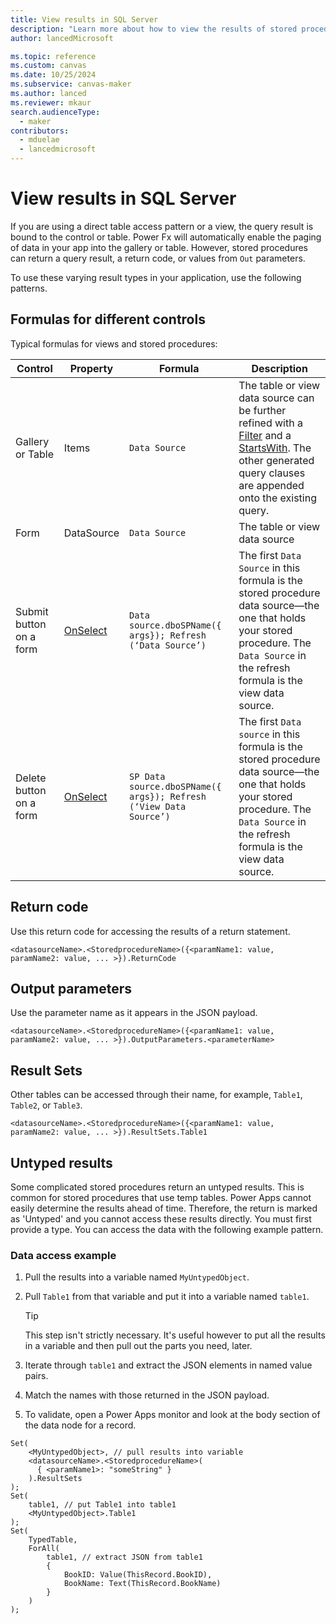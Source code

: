 ```yaml
---
title: View results in SQL Server
description: "Learn more about how to view the results of stored procedures from SQL Server in Microsoft Power Apps."
author: lancedMicrosoft

ms.topic: reference
ms.custom: canvas
ms.date: 10/25/2024
ms.subservice: canvas-maker
ms.author: lanced
ms.reviewer: mkaur
search.audienceType: 
  - maker
contributors:
  - mduelae
  - lancedmicrosoft
---
```


# View results in SQL Server

If you are using a direct table access pattern or a view, the query result is bound to the control or table. Power Fx will automatically enable the paging of data in your app into the gallery or table. However, stored procedures can return a query result, a return code, or values from `Out` parameters. 

To use these varying result types in your application, use the following patterns.

## Formulas for different controls

Typical formulas for views and stored procedures:

| Control | Property |  Formula| Description |
| ------- | -------- | ------- | ----------- |
| Gallery or Table | Items | `Data Source` | The table or view data source can be further refined with a [Filter](/power-platform/power-fx/reference/function-filter-lookup) and a [StartsWith](/power-platform/power-fx/reference/function-startswith). The other generated query clauses are appended onto the existing query. |
| Form | DataSource | `Data Source` | The table or view data source |
| Submit button on a form | [OnSelect](/power-apps/maker/canvas-apps/controls/properties-core) | `Data source.dboSPName({ args}); Refresh (‘Data Source’)` | The first `Data Source` in this formula is the stored procedure data source—the one that holds your stored procedure. The `Data Source` in the refresh formula is the view data source. |
| Delete button on a form | [OnSelect](/power-apps/maker/canvas-apps/controls/properties-core) | `SP Data source.dboSPName({ args}); Refresh (‘View Data Source’)` | The first `Data source` in this formula is the stored procedure data source—the one that holds your stored procedure. The `Data Source` in the refresh formula is the view data source. |

## Return code

Use this return code for accessing the results of a return statement.

```power-fx
<datasourceName>.<StoredprocedureName>({<paramName1: value, paramName2: value, ... >}).ReturnCode
```

## Output parameters

Use the parameter name as it appears in the JSON payload.

```power-fx
<datasourceName>.<StoredprocedureName>({<paramName1: value, paramName2: value, ... >}).OutputParameters.<parameterName>
```

## Result Sets

Other tables can be accessed through their name, for example, `Table1`, `Table2`, or `Table3`.

```power-fx
<datasourceName>.<StoredprocedureName>({<paramName1: value, paramName2: value, ... >}).ResultSets.Table1
```

## Untyped results

Some complicated stored procedures return an untyped results. This is common for stored procedures that use temp tables. Power Apps cannot easily determine the results ahead of time. Therefore, the return is marked as 'Untyped' and you cannot access these results directly. You must first provide a type. You can access the data with the following example pattern.

### Data access example

1. Pull the results into a variable named `MyUntypedObject`.
1. Pull `Table1` from that variable and put it into a variable named `table1`.

   > [!TIP]
   > This step isn't strictly necessary. It's useful however to put all the results in a variable and then pull out the parts you need, later.
1. Iterate through `table1` and extract the JSON elements in named value pairs.
1. Match the names with those returned in the JSON payload.
1. To validate, open a Power Apps monitor and look at the body section of the data node for a record.

```power-fx
Set(
    <MyUntypedObject>, // pull results into variable
    <datasourceName>.<StoredprocedureName>( 
      { <paramName1>: "someString" }
    ).ResultSets
);
Set(
    table1, // put Table1 into table1
    <MyUntypedObject>.Table1
);
Set(
    TypedTable,
    ForAll(
        table1, // extract JSON from table1
        {
            BookID: Value(ThisRecord.BookID),
            BookName: Text(ThisRecord.BookName)
        }
    )
);

```
